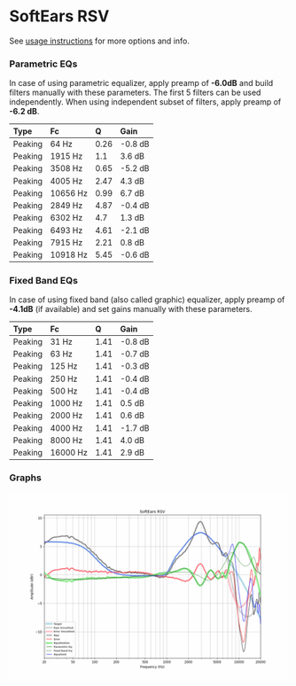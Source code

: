 # SoftEars RSV
See [usage instructions](https://github.com/jaakkopasanen/AutoEq#usage) for more options and info.

### Parametric EQs
In case of using parametric equalizer, apply preamp of **-6.0dB** and build filters manually
with these parameters. The first 5 filters can be used independently.
When using independent subset of filters, apply preamp of **-6.2 dB**.

| Type    | Fc       |    Q | Gain    |
|:--------|:---------|:-----|:--------|
| Peaking | 64 Hz    | 0.26 | -0.8 dB |
| Peaking | 1915 Hz  | 1.1  | 3.6 dB  |
| Peaking | 3508 Hz  | 0.65 | -5.2 dB |
| Peaking | 4005 Hz  | 2.47 | 4.3 dB  |
| Peaking | 10656 Hz | 0.99 | 6.7 dB  |
| Peaking | 2849 Hz  | 4.87 | -0.4 dB |
| Peaking | 6302 Hz  | 4.7  | 1.3 dB  |
| Peaking | 6493 Hz  | 4.61 | -2.1 dB |
| Peaking | 7915 Hz  | 2.21 | 0.8 dB  |
| Peaking | 10918 Hz | 5.45 | -0.6 dB |

### Fixed Band EQs
In case of using fixed band (also called graphic) equalizer, apply preamp of **-4.1dB**
(if available) and set gains manually with these parameters.

| Type    | Fc       |    Q | Gain    |
|:--------|:---------|:-----|:--------|
| Peaking | 31 Hz    | 1.41 | -0.8 dB |
| Peaking | 63 Hz    | 1.41 | -0.7 dB |
| Peaking | 125 Hz   | 1.41 | -0.3 dB |
| Peaking | 250 Hz   | 1.41 | -0.4 dB |
| Peaking | 500 Hz   | 1.41 | -0.4 dB |
| Peaking | 1000 Hz  | 1.41 | 0.5 dB  |
| Peaking | 2000 Hz  | 1.41 | 0.6 dB  |
| Peaking | 4000 Hz  | 1.41 | -1.7 dB |
| Peaking | 8000 Hz  | 1.41 | 4.0 dB  |
| Peaking | 16000 Hz | 1.41 | 2.9 dB  |

### Graphs
![](./SoftEars%20RSV.png)
